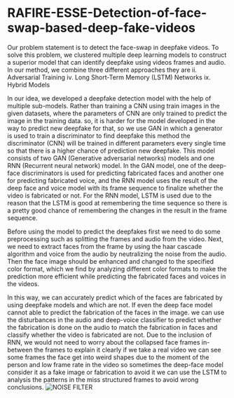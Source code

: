 # RAFIRE-ESSE-Detection-of-face-swap-based-deep-fake-videos

Our problem statement is to detect the face-swap in deepfake videos. To solve this problem, we clustered multiple deep learning models to construct a superior model that can identify deepfake using videos frames and audio. In our method, we combine three different approaches they are ii. Adversarial Training  iv. Long Short-Term Memory (LSTM) Networks  ix. Hybrid Models
 
In our idea, we developed a deepfake detection model with the help of multiple sub-models. Rather than training a CNN using train images in the given datasets, where the parameters of CNN are only trained to predict the image in the training data. so, it is harder for the model developed in the way to predict new deepfake for that, so we use GAN in which a generator is used to train a discriminator to find deepfake this method the discriminator (CNN) will be trained in different parameters every single time so that there is a higher chance of prediction new deepfake. This model consists of two GAN (Generative adversarial networks) models and one RNN (Recurrent neural network) model. In the GAN model, one of the deep-face discriminators is used for predicting fabricated faces and another one for predicting fabricated voice, and the RNN model uses the result of the deep face and voice model with its frame sequence to finalize whether the video is fabricated or not. For the RNN model, LSTM is used due to the reason that the LSTM is good at remembering the time sequence so there is a pretty good chance of remembering the changes in the result in the frame sequence. 
 
Before using the model to predict the deepfakes first we need to do some preprocessing such as splitting the frames and audio from the video. Next, we need to extract faces from the frame by using the haar cascade algorithm and voice from the audio by neutralizing the noise from the audio. Then the face image should be enhanced and changed to the specified color format, which we find by analyzing different color formats to make the prediction more efficient while predicting the fabricated faces and voices in the videos. 
 
In this way, we can accurately predict which of the faces are fabricated by using deepfake models and which are not. If even the deep face model cannot able to predict the fabrication of the faces in the image. we can use the disturbances in the audio and deep-voice classifier to predict whether the fabrication is done on the audio to match the fabrication in faces and classify whether the video is fabricated are not. Due to the inclusion of RNN, we would not need to worry about the collapsed face frames in-between the frames to explain it clearly if we take a real video we can see some frames the face get into weird shapes due to the moment of the person and low frame rate in the video so sometimes the deep-face model consider it as a fake image or fabrication to avoid it we can use the LSTM to analysis the patterns in the miss structured frames to avoid wrong conclusions.
![NOISE FILTER](https://github.com/user-attachments/assets/2ced638a-df83-43af-8847-68decf4fd2b5)
